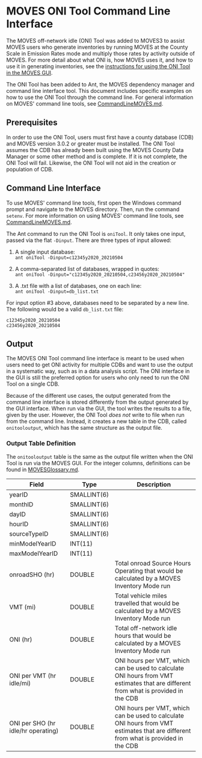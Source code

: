 <style type="text/css">@page { size: landscape; margin: 0.5in; }</style>

# MOVES ONI Tool Command Line Interface

The MOVES off-network idle (ONI) Tool was added to MOVES3 to assist MOVES users who generate inventories by running MOVES at the County Scale in Emission Rates mode and multiply those rates by activity outside of MOVES. For more detail about what ONI is, how MOVES uses it, and how to use it in generating inventories, see the [instructions for using the ONI Tool in the MOVES GUI](https://github.com/USEPA/EPA_MOVES_Model/blob/master/database/ONITool/InstructionsForONITool.pdf). 

The ONI Tool has been added to Ant, the MOVES dependency manager and command line interface tool. This document includes specific examples on how to use the ONI Tool through the command line. For general information on MOVES' command line tools, see [CommandLineMOVES.md](https://github.com/USEPA/EPA_MOVES_Model/blob/master/docs/CommandLineMOVES.md).

## Prerequisites

In order to use the ONI Tool, users must first have a county database (CDB) and MOVES version 3.0.2 or greater must be installed. The ONI Tool assumes the CDB has already been built using the MOVES County Data Manager or some other method and is complete. If it is not complete, the ONI Tool will fail. Likewise, the ONI Tool will not aid in the creation or population of CDB.

## Command Line Interface

To use MOVES' command line tools, first open the Windows command prompt and navigate to the MOVES directory. Then, run the command `setenv`. For more information on using MOVES' command line tools, see [CommandLineMOVES.md](https://github.com/USEPA/EPA_MOVES_Model/blob/master/docs/CommandLineMOVES.md).

The Ant command to run the ONI Tool is `oniTool`. It only takes one input, passed via the flat `-Dinput`. There are three types of input allowed:

1. A single input database:  
   `ant oniTool -Dinput=c12345y2020_20210504`

2. A comma-separated list of databases, wrapped in quotes:  
   `ant oniTool -Dinput="c12345y2020_20210504,c23456y2020_20210504"`
3. A .txt file with a list of databases, one on each line:  
   `ant oniTool -Dinput=db_list.txt`

For input option #3 above, databases need to be separated by a new line. The following would be a valid `db_list.txt` file:

```
c12345y2020_20210504
c23456y2020_20210504
```

## Output

The MOVES ONI Tool command line interface is meant to be used when users need to get ONI activity for multiple CDBs and want to use the output in a systematic way, such as in a data analysis script. The ONI interface in the GUI is still the preferred option for users who only need to run the ONI Tool on a single CDB. 

Because of the different use cases, the output generated from the command line interface is stored differently from the output generated by the GUI interface. When run via the GUI, the tool writes the results to a file, given by the user. However, the ONI Tool *does not* write to file when run from the command line. Instead, it creates a new table in the CDB, called `onitooloutput`, which has the same structure as the output file.

### Output Table Definition

The `onitooloutput` table is the same as the output file written when the ONI Tool is run via the MOVES GUI. For the integer columns, definitions can be found in [MOVESGlossary.md](https://github.com/USEPA/EPA_MOVES_Model/blob/master/docs/CommandLineMOVES.md).

| Field                              | Type        | Description                                                  |
| ---------------------------------- | ----------- | ------------------------------------------------------------ |
| yearID                             | SMALLINT(6) |                                                              |
| monthID                            | SMALLINT(6) |                                                              |
| dayID                              | SMALLINT(6) |                                                              |
| hourID                             | SMALLINT(6) |                                                              |
| sourceTypeID                       | SMALLINT(6) |                                                              |
| minModelYearID                     | INT(11)     |                                                              |
| maxModelYearID                     | INT(11)     |                                                              |
| onroadSHO (hr)                     | DOUBLE      | Total onroad Source Hours Operating that would be calculated by a MOVES Inventory Mode run |
| VMT (mi)                           | DOUBLE      | Total vehicle miles travelled that would be calculated by a MOVES Inventory Mode run |
| ONI (hr)                           | DOUBLE      | Total off-network idle hours that would be calculated by a MOVES Inventory Mode run |
| ONI per VMT (hr idle/mi)           | DOUBLE      | ONI hours per VMT, which can be used to calculate ONI hours from VMT estimates that are different from what is provided in the CDB |
| ONI per SHO (hr idle/hr operating) | DOUBLE      | ONI hours per VMT, which can be used to calculate ONI hours from VMT estimates that are different from what is provided in the CDB |

